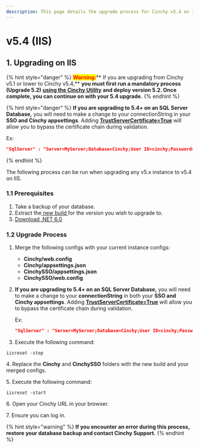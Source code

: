 ```yaml
---
description: This page details the upgrade process for Cinchy v5.4 on IIS.
---
```


# v5.4 (IIS)

## 1. Upgrading on IIS

{% hint style="danger" %}
<mark style="color:red;">**Warning:**</mark>** If you are upgrading from Cinchy v5.1 or lower to Cinchy v5.4,** **you must first run a mandatory process (Upgrade 5.2)** [**using the Cinchy Utility**](https://app.gitbook.com/o/-LDtM6UlhGoQ91uwM5SF/s/F1vvLbEMfTF1UqCFU9hs/\~/changes/287/deployment-guide/upgrade-guides/upgrading-cinchy-versions/cinchy-upgrade-utility) **and deploy version 5.2.  Once complete, you can continue on with your 5.4 upgrade.**
{% endhint %}

{% hint style="danger" %}
**If you are upgrading to 5.4+ on an SQL Server Database,** you will need to make a change to your connectionString in your **SSO and Cinchy appsettings**. Adding [**TrustServerCertificate=True**](https://learn.microsoft.com/en-us/dotnet/api/system.data.sqlclient.sqlconnectionstringbuilder.trustservercertificate?view=dotnet-plat-ext-6.0) will allow you to bypass the certificate chain during validation.

Ex:

```json
"SqlServer" : "Server=MyServer;Database=Cinchy;User ID=cinchy;Password=password;Trusted_Connection=False;Connection Timeout=30;Min Pool Size=10;TrustServerCertificate=True"
```
{% endhint %}

The following process can be run when upgrading any v5.x instance to v5.4 on IIS.

### 1.1 Prerequisites

1. Take a backup of your database.
2. Extract the[ new build ](https://platform.docs.cinchy.com/deployment-guide/deployment-installation-guides/deployment-planning-overview-and-checklist/deployment-prerequisites#4.1-access-the-artifacts)for the version you wish to upgrade to.
3. [Download .NET 6.0](https://dotnet.microsoft.com/en-us/download/dotnet/6.0)

### 1.2  Upgrade Process

1. Merge the following configs with your current instance configs:
   * **Cinchy/web.config**
   * **Cinchy/appsettings.json**
   * **CinchySSO/appsettings.json**
   * **CinchySSO/web.config**
2.  **If you are upgrading to 5.4+ on an SQL Server Database,** you will need to make a change to your **connectionString** in both your **SSO and Cinchy appsettings**. Adding [**TrustServerCertificate=True**](https://learn.microsoft.com/en-us/dotnet/api/system.data.sqlclient.sqlconnectionstringbuilder.trustservercertificate?view=dotnet-plat-ext-6.0) will allow you to bypass the certificate chain during validation.

    Ex:

    ```json
    "SqlServer" : "Server=MyServer;Database=Cinchy;User ID=cinchy;Password=password;Trusted_Connection=False;Connection Timeout=30;Min Pool Size=10;TrustServerCertificate=True"
    ```
3. Execute the following command:

```
iisreset -stop 
```

4\.  Replace the **Cinchy** and **CinchySSO** folders with the new build and your merged configs.

5\. Execute the following command:

```
iisreset -start 
```

6\. Open your Cinchy URL in your browser.

7\. Ensure you can log in.

{% hint style="warning" %}
**If you encounter an error during this process, restore your database backup and contact Cinchy Support.**
{% endhint %}

